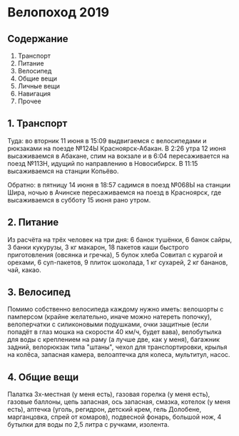 # Велопоход 2019

## Содержание

1. Транспорт
2. Питание
3. Велосипед
3. Общие вещи
4. Личные вещи
5. Навигация
6. Прочее

## 1. Транспорт

Туда: во вторник 11 июня в 15:09 выдвигаемся с велосипедами и рюкзаками на поезде №124Ы Красноярск-Абакан. В 2:26 утра 12 июня высаживаемся в Абакане, спим на вокзале и в 6:04  пересаживается на поезд №113Н, идущий по направлению в Новосибирск. В 11:15 высаживаемся на станции Копьёво.

Обратно: в пятницу 14 июня в 18:57 садимся в поезд №068Ы на станции Шира, ночью в Ачинске пересаживаемся на поезд в Красноярск, где высаживаемся в субботу 15 июня рано утром.

## 2. Питание

Из расчёта на трёх человек на три дня: 6 банок тушёнки, 6 банок сайры, 3 банки кукурузы, 3 кг макарон, 18 пакетов каши быстрого приготовления (овсянка и гречка), 5 булок хлеба Совитал с курагой и орехами, 6 суп-пакетов, 9 плиток шоколада, 1 кг сухарей, 2 кг бананов, чай, какао.

## 3. Велосипед

Помимо собственно велосипеда каждому нужно иметь: велошорты с памперсом (крайне желательно, иначе можно натереть попочку), велоперчатки с силиконовыми подушками, очки защитные (если попадёт в глаз мошка на скорости 40 км/ч, будет вава), велобутылка для воды с креплением на раму (а лучше две, как у меня), багажник задний, велорюкзак типа "штаны", чехол для транспортировки, крылья на колёса, запасная камера, велоаптечка для колеса, мультитул, насос.


## 4. Общие вещи

Палатка 3х-местная (у меня есть), газовая горелка (у меня есть), газовые баллоны, цепь запасная, ось запасная, смазка, котелок (у меня есть), аптечка (уголь, регидрон, детский крем, гель Долобене, марганцовка, спрей от комаров), подвесной фонарь, большой нож, 4 бутылки для воды по 2,5 литра с ручками, изолента.
